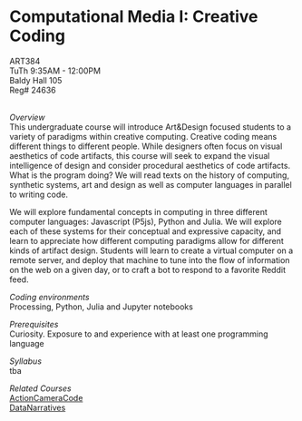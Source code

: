 # Computational Media I: Creative Coding


ART384 
<br>
TuTh 9:35AM - 12:00PM
<br>
Baldy Hall 105
<br>
Reg# 24636
<br><br>

<i>Overview </i> <br>
This undergraduate course will introduce Art&Design focused students to a variety of paradigms within creative computing. Creative coding means different things to different people. While designers often focus on visual aesthetics of code artifacts, this course will seek to expand the visual intelligence of design and consider procedural aesthetics of code artifacts. What is the program doing? We will read texts on the history of computing, synthetic systems, art and design as well as computer languages in parallel to writing code.

We will explore fundamental concepts in computing in three different computer languages: Javascript (P5js), Python and Julia. We will explore each of these systems for their conceptual and expressive capacity, and learn to appreciate how different computing paradigms allow for different kinds of artifact design. Students will learn to create a virtual computer on a remote server, and deploy that machine to tune into the flow of information on the web on a given day, or to craft a bot to respond to a favorite Reddit feed.


<i>Coding environments</i>
<br>
Processing, Python, Julia and Jupyter notebooks


<i>Prerequisites</i>
<br>
Curiosity. Exposure to and experience with at least one programming language


<i>Syllabus</i>
<br>
tba

<i>Related Courses</i>
<br>
[ActionCameraCode](https://github.com/realtechsupport/ActionCameraCode)  
[DataNarratives](https://github.com/realtechsupport/DataNarratives)
